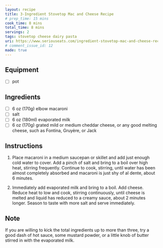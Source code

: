 ```yaml
---
layout: recipe
title: 3-Ingredient Stovetop Mac and Cheese Recipe
# prep_time: 15 mins
cook_time: 8 mins
total_time: 8 mins
servings: 2
tags: stovetop cheese dairy pasta
uri: https://www.seriouseats.com/ingredient-stovetop-mac-and-cheese-recipe
# comment_issue_id: 12
made: true
---
```

## Equipment
- [ ] pot

## Ingredients
- [ ] 6 oz (170g) elbow macaroni
- [ ] salt
- [ ] 6 oz (180ml) evaporated milk
- [ ] 6 oz (170g) grated mild or medium cheddar cheese, or any good melting cheese, such as Fontina, Gruyère, or Jack

## Instructions
1. Place macaroni in a medium saucepan or skillet and add just enough cold water to cover. Add a pinch of salt and bring to a boil over high heat, stirring frequently. Continue to cook, stirring, until water has been almost completely absorbed and macaroni is just shy of al dente, about 6 minutes.

2. Immediately add evaporated milk and bring to a boil. Add cheese. Reduce heat to low and cook, stirring continuously, until cheese is melted and liquid has reduced to a creamy sauce, about 2 minutes longer. Season to taste with more salt and serve immediately.

## Note
If you are willing to kick the total ingredients up to more than three, try a good dash of hot sauce, some mustard powder, or a little knob of butter stirred in with the evaporated milk.